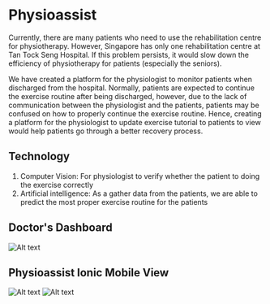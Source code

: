 # Physioassist

Currently, there are many patients who need to use the rehabilitation centre for physiotherapy. However, Singapore has only one rehabilitation centre at Tan Tock Seng Hospital. If this problem persists, it would slow down the efficiency of physiotherapy for patients (especially the seniors).

We have created a platform for the physiologist to monitor patients when discharged from the hospital. Normally, patients are expected to continue the exercise routine after being discharged, however, due to the lack of communication between the physiologist and the patients, patients may be confused on how to properly continue the exercise routine.
Hence, creating a platform for the physiologist to update exercise tutorial to patients to view would help patients go through a better recovery process. 

## Technology 
1. Computer Vision: For physiologist to verify whether the patient to doing the exercise correctly 
2. Artificial intelligence: As a gather data from the patients, we are able to predict the most proper exercise routine for the patients

## Doctor's Dashboard 

![Alt text](./images/Dashboard.png "Doctor's Dashboard ")

## Physioassist Ionic Mobile View 

![Alt text](../image/IonicView1.png "Ionic Mobile View ")
![Alt text](../image/IonicView1.png "Ionic Mobile View ")
